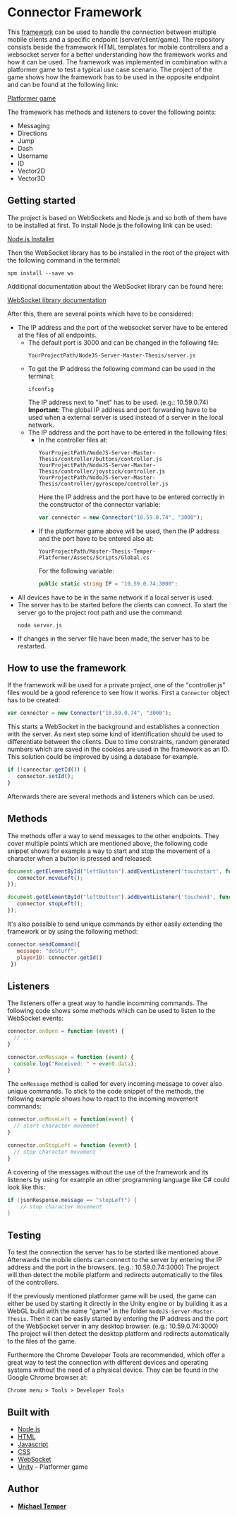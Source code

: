 # Connector Framework

This [framework](framework.js) can be used to handle the connection between multiple mobile clients and a specific endpoint (server/client/game). 
The repository consists beside the framework HTML templates for mobile controllers and
a websocket server for a better understanding how the framework works and how it can be used. The framework was implemented in combination
with a platformer game to test a typical use case scenario. The project of the game shows how the framework has to be used in the opposite endpoint and can
be found at the following link:

[Platformer game](https://github.com/TemperMichael/Master-Thesis-Temper-Platformer)

The framework has methods and listeners to cover the following points:
* Messaging
* Directions
* Jump
* Dash
* Username
* ID
* Vector2D
* Vector3D

## Getting started

The project is based on WebSockets and Node.js and so both of them have to be installed at first. To install Node.js the following link can be used:

[Node.js Installer](https://nodejs.org/en/#download)

Then the WebSocket library has to be installed in the root of the project with the following command in the terminal:

```
npm install --save ws
```

Additional documentation about the WebSocket library can be found here: 

[WebSocket library documentation](https://www.npmjs.com/package/ws)

After this, there are several points which have to be considered:
* The IP address and the port of the websocket server have to be entered at the files of all endpoints.
  * The default port is 3000 and can be changed in the following file:
    ```
    YourProjectPath/NodeJS-Server-Master-Thesis/server.js
    ```
  * To get the IP address the following command can be used in the terminal:
    ```
    ifconfig
    ```
    The IP address next to "inet" has to be used. (e.g.: 10.59.0.74) **Important**: The global IP address and port forwarding
    have to be used when a external server is used instead of a server in the local network.
  * The IP address and the port have to be entered in the following files:
    * In the controller files at:
      ```
      YourProjectPath/NodeJS-Server-Master-Thesis/controller/buttons/controller.js
      YourProjectPath/NodeJS-Server-Master-Thesis/controller/joystick/controller.js
      YourProjectPath/NodeJS-Server-Master-Thesis/controller/gyroscope/controller.js
      ```
      Here the IP address and the port have to be entered correctly in the constructor of the connector variable:
      ```js
      var connector = new Connector("10.59.0.74", "3000");
      ```
    * If the platformer game above will be used, then the IP address and the port have to be entered also at:
      ```
      YourProjectPath/Master-Thesis-Temper-Platformer/Assets/Scripts/Global.cs
      ```
      For the following variable:
      ```cs
      public static string IP = "10.59.0.74:3000";
      ```
 * All devices have to be in the same network if a local server is used.
 * The server has to be started before the clients can connect. To start the server go to the project root path and use the command:
    ```
    node server.js
    ```
 * If changes in the server file have been made, the server has to be restarted.
 
## How to use the framework
 
 If the framework will be used for a private project, one of the "controller.js" files would be a good reference to see how it works.
 First a `Connector` object has to be created:
 ```js
 var connector = new Connector("10.59.0.74", "3000");
 ```
 This starts a WebSocket in the background and establishes a connection with the server. As next step some kind of identification should be used to differentiate between the clients.
 Due to time constraints, random generated numbers which are saved in the cookies are used in the framework as an ID. This solution
 could be improved by using a database for example.
 ```js
 if (!connector.getId()) {
    connector.setId();
 }
 ```
 Afterwards there are several methods and listeners which can be used.
 
## Methods
 
 The methods offer a way to send messages to the other endpoints. They cover multiple points which are mentioned above, the following code
 snippet shows for example a way to start and stop the movement of a character when a button is pressed and released:
 ```js
 document.getElementById("leftButton").addEventListener('touchstart', function (event) {
    connector.moveLeft();
 });

 document.getElementById("leftButton").addEventListener('touchend', function (event) {
    connector.stopLeft();
 });
 ```
 It's also possible to send unique commands by either easily extending the framework or by using the following method:
 ```js
 connector.sendCommand({
    message: "doStuff",
    playerID: connector.getId()
  })
  ```
  
  ## Listeners
  
  The listeners offer a great way to handle incomming commands. The following code shows some methods which can be used to listen to the WebSocket events:
  ```js
  connector.onOpen = function (event) {
    // ...
  }

  connector.onMessage = function (event) {
    console.log("Received: " + event.data);
  }
  ```
  The `onMessage` method is called for every incoming message to cover also unique commands. To stick to the code snippet of the methods, 
  the following example shows how to react to the incoming movement commands:
  ```js
  connector.onMoveLeft = function(event) {
    // start character movement
  }

  connector.onStopLeft = function (event) {
    // stop character movement
  }
  ```
  A covering of the messages without the use of the framework and its listeners by using for example an other programming language like C# could
  look like this:
  ```cs
  if (jsonResponse.message == "stopLeft") {
	  // stop character movement
}
  ```

## Testing
  To test the connection the server has to be started like mentioned above. Afterwards the mobile clients can connect to the server by entering 
  the IP address and the port in the browsers. (e.g.: 10.59.0.74:3000) The project will then detect the mobile platform and redirects automatically to the files of the controllers.
 
  If the previously mentioned platformer game will be used, the game can either be used by starting it directly in the Unity engine or by building
  it as a WebGL build with the name "game" in the folder `NodeJS-Server-Master-Thesis`. Then it can be easily started by
  entering the IP address and the port of the WebSocket server in any desktop browser. (e.g.: 10.59.0.74:3000)
  The project will then detect the desktop platform and redirects automatically to the files of the game.
  
  Furthermore the Chrome Developer Tools are recommended, which offer a great
  way to test the connection with different devices and operating systems without the need of a physical device. They can be found in the Google Chrome browser at:
  ```
  Chrome menu > Tools > Developer Tools
  ```

## Built with
* [Node.js](https://nodejs.org/en/)
* [HTML](https://www.w3.org/html/)
* [Javascript](https://www.javascript.com)
* [CSS](https://www.w3.org/standards/webdesign/htmlcss)
* [WebSocket](https://www.websocket.org)
* [Unity](https://unity3d.com/de/) - Platformer game
## Author
* [**Michael Temper**](https://github.com/TemperMichael)
